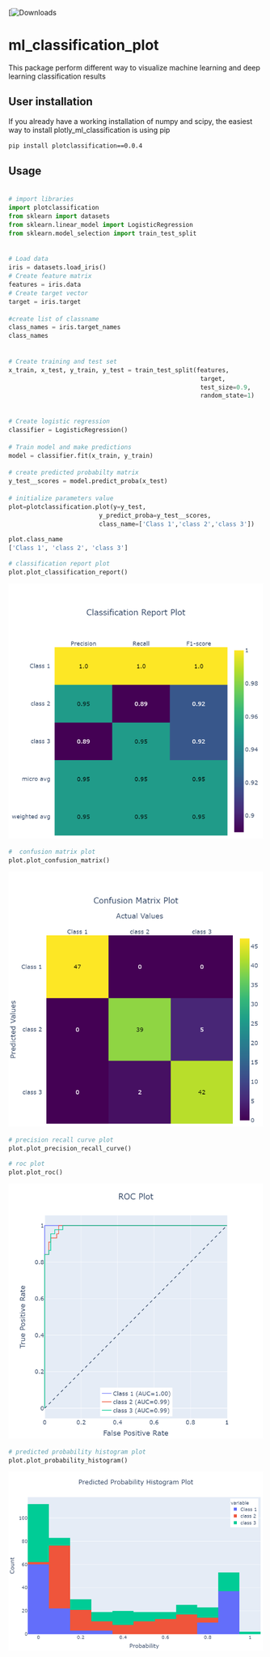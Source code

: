 [![Downloads](https://static.pepy.tech/personalized-badge/plotclassification?period=total&units=international_system&left_color=blue&right_color=green&left_text=Downloads)


# ml_classification_plot
This package perform different way to visualize machine learning  and deep learning classification results

## User installation
If you already have a working installation of numpy and scipy, the easiest way to install plotly_ml_classification is using pip
```bash
pip install plotclassification==0.0.4
```

## Usage

```python

# import libraries
import plotclassification 
from sklearn import datasets 
from sklearn.linear_model import LogisticRegression
from sklearn.model_selection import train_test_split 


# Load data
iris = datasets.load_iris()
# Create feature matrix
features = iris.data
# Create target vector 
target = iris.target

#create list of classname 
class_names = iris.target_names
class_names


# Create training and test set 
x_train, x_test, y_train, y_test = train_test_split(features,
                                                     target,
                                                     test_size=0.9, 
                                                     random_state=1)


# Create logistic regression 
classifier = LogisticRegression()

# Train model and make predictions
model = classifier.fit(x_train, y_train)

# create predicted probabilty matrix 
y_test__scores = model.predict_proba(x_test)

# initialize parameters value
plot=plotclassification.plot(y=y_test,
	                     y_predict_proba=y_test__scores,
	                     class_name=['Class 1','class 2','class 3'])

```

```python
plot.class_name
['Class 1', 'class 2', 'class 3']

```

```python
# classification report plot
plot.plot_classification_report()
```
![classification report](https://github.com/vishalbpatil1/ml_classification_plot/blob/main/classification%20report.png)


```python
#  confusion matrix plot
plot.plot_confusion_matrix()
```
![confusion matrix plot](https://github.com/vishalbpatil1/ml_classification_plot/blob/main/confusion%20matrix.png)


```python
# precision recall curve plot
plot.plot_precision_recall_curve()
```
```python
# roc plot
plot.plot_roc()
```
![roc plot](https://github.com/vishalbpatil1/ml_classification_plot/blob/main/roc%20curve.png)

```python
# predicted probability histogram plot
plot.plot_probability_histogram()
```
![histogram](https://github.com/vishalbpatil1/ml_classification_plot/blob/main/histogram.png)
